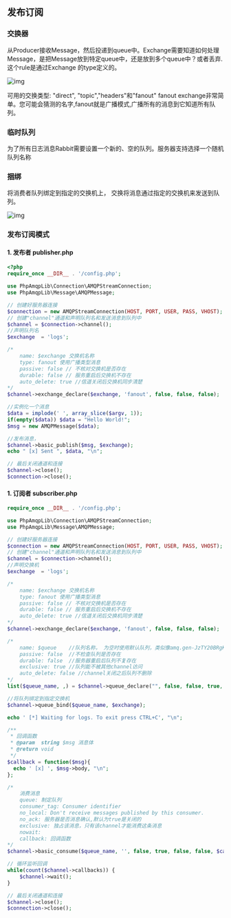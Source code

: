 ## 发布订阅

### 交换器

从Producer接收Message，然后投递到queue中。Exchange需要知道如何处理Message，是把Message放到特定queue中，还是放到多个queue中？或者丢弃.这个rule是通过Exchange 的type定义的。

![img](https://tanda517886160.github.io/resources/images/rabbitmq/5-1.png)

可用的交换类型: "direct", "topic","headers"和"fanout"
fanout exchange非常简单。您可能会猜测的名字,fanout就是广播模式,广播所有的消息到它知道所有队列。


### 临时队列

为了所有日志消息Rabbit需要设置一个新的、空的队列。服务器支持选择一个随机队列名称


### 捆绑

将消费者队列绑定到指定的交换机上， 交换将消息通过指定的交换机来发送到队列。

![img](https://tanda517886160.github.io/resources/images/rabbitmq/5-2.png) 


### 发布订阅模式

#### 1. 发布者 publisher.php

```php
<?php
require_once __DIR__ . '/config.php';

use PhpAmqpLib\Connection\AMQPStreamConnection;
use PhpAmqpLib\Message\AMQPMessage;

// 创建好服务器连接
$connection = new AMQPStreamConnection(HOST, PORT, USER, PASS, VHOST);
// 创建"channel"通道和声明队列名和发送消息到队列中
$channel = $connection->channel();
//声明队列名
$exchange  = 'logs';

/*
    name: $exchange 交换机名称
    type: fanout 使用广播类型消息
    passive: false // 不核对交换机是否存在
    durable: false // 服务重启后交换机不存在
    auto_delete: true //信道关闭后交换机同步清楚
*/
$channel->exchange_declare($exchange, 'fanout', false, false, false);

//实例化一个消息
$data = implode(' ', array_slice($argv, 1));
if(empty($data)) $data = "Hello World!";
$msg = new AMQPMessage($data);

//发布消息，
$channel->basic_publish($msg, $exchange);
echo " [x] Sent ", $data, "\n";

// 最后关闭通道和连接
$channel->close();
$connection->close();
```


#### 1. 订阅者 subscriber.php

```php
require_once __DIR__ . '/config.php';

use PhpAmqpLib\Connection\AMQPStreamConnection;
use PhpAmqpLib\Message\AMQPMessage;

// 创建好服务器连接
$connection = new AMQPStreamConnection(HOST, PORT, USER, PASS, VHOST);
// 创建"channel"通道和声明队列名和发送消息到队列中
$channel = $connection->channel();
//声明交换机
$exchange  = 'logs';

/*
    name: $exchange 交换机名称
    type: fanout 使用广播类型消息
    passive: false // 不核对交换机是否存在
    durable: false // 服务重启后交换机不存在
    auto_delete: true //信道关闭后交换机同步清楚
*/
$channel->exchange_declare($exchange, 'fanout', false, false, false);

/*
    name: $queue    //队列名称， 为空时使用默认队列，类似像amq.gen-JzTY20BRgKO-HjmUJj0wLg。
    passive: false  //不检查队列是否存在
    durable: false  //服务器重启后队列不复存在
    exclusive: true //队列能不被其他channel访问
    auto_delete: false //channel关闭之后队列不删除
*/
list($queue_name, ,) = $channel->queue_declare("", false, false, true, false);

//将队列绑定到指定交换机
$channel->queue_bind($queue_name, $exchange);

echo ' [*] Waiting for logs. To exit press CTRL+C', "\n";

/**
 * 回调函数
 * @param  string $msg 消息体
 * @return void
 */
$callback = function($msg){
  echo ' [x] ', $msg->body, "\n";
};

/*
    消费消息
    queue: 制定队列
    consumer_tag: Consumer identifier
    no_local: Don't receive messages published by this consumer.
    no_ack: 服务器是否消息确认,默认为true是关闭的
    exclusive: 独占该消息，只有该channel才能消费这条消息
    nowait:
    callback: 回调函数
*/
$channel->basic_consume($queue_name, '', false, true, false, false, $callback);

// 循环监听回调
while(count($channel->callbacks)) {
    $channel->wait();
}

// 最后关闭通道和连接
$channel->close();
$connection->close();
```
